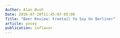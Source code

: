 ```yaml
---
Author: Alan Bush
Date: 2016-07-20T11:45:07-05:00
Title: "Beer Review: Freetail Yo Soy Un Berliner"
article: yosoy
publication: saflavor
---
```

